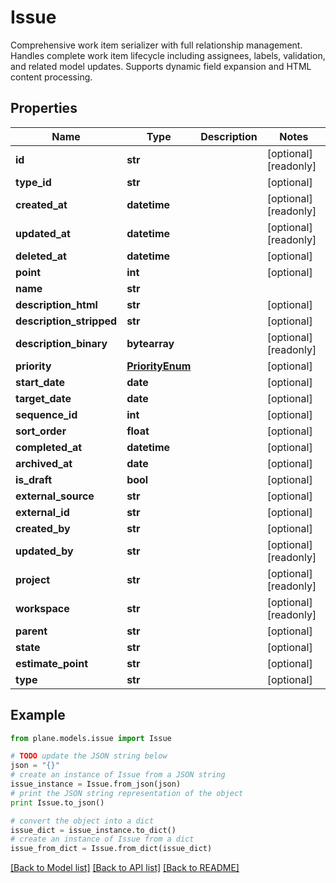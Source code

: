# Issue

Comprehensive work item serializer with full relationship management.  Handles complete work item lifecycle including assignees, labels, validation, and related model updates. Supports dynamic field expansion and HTML content processing.

## Properties
Name | Type | Description | Notes
------------ | ------------- | ------------- | -------------
**id** | **str** |  | [optional] [readonly] 
**type_id** | **str** |  | [optional] 
**created_at** | **datetime** |  | [optional] [readonly] 
**updated_at** | **datetime** |  | [optional] [readonly] 
**deleted_at** | **datetime** |  | [optional] 
**point** | **int** |  | [optional] 
**name** | **str** |  | 
**description_html** | **str** |  | [optional] 
**description_stripped** | **str** |  | [optional] 
**description_binary** | **bytearray** |  | [optional] [readonly] 
**priority** | [**PriorityEnum**](PriorityEnum.md) |  | [optional] 
**start_date** | **date** |  | [optional] 
**target_date** | **date** |  | [optional] 
**sequence_id** | **int** |  | [optional] 
**sort_order** | **float** |  | [optional] 
**completed_at** | **datetime** |  | [optional] 
**archived_at** | **date** |  | [optional] 
**is_draft** | **bool** |  | [optional] 
**external_source** | **str** |  | [optional] 
**external_id** | **str** |  | [optional] 
**created_by** | **str** |  | [optional] 
**updated_by** | **str** |  | [optional] [readonly] 
**project** | **str** |  | [optional] [readonly] 
**workspace** | **str** |  | [optional] [readonly] 
**parent** | **str** |  | [optional] 
**state** | **str** |  | [optional] 
**estimate_point** | **str** |  | [optional] 
**type** | **str** |  | [optional] 

## Example

```python
from plane.models.issue import Issue

# TODO update the JSON string below
json = "{}"
# create an instance of Issue from a JSON string
issue_instance = Issue.from_json(json)
# print the JSON string representation of the object
print Issue.to_json()

# convert the object into a dict
issue_dict = issue_instance.to_dict()
# create an instance of Issue from a dict
issue_from_dict = Issue.from_dict(issue_dict)
```
[[Back to Model list]](../README.md#documentation-for-models) [[Back to API list]](../README.md#documentation-for-api-endpoints) [[Back to README]](../README.md)


